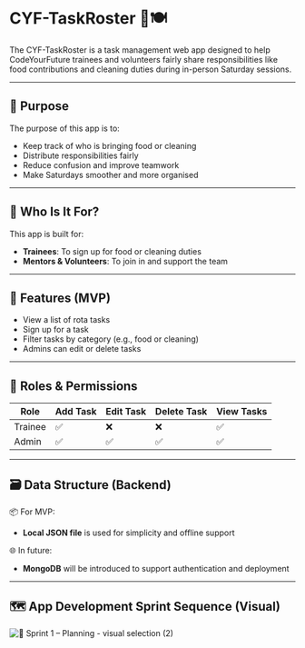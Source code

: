# CYF-TaskRoster 🧹🍽️

The CYF-TaskRoster is a task management web app designed to help CodeYourFuture trainees and volunteers fairly share responsibilities like food contributions and cleaning duties during in-person Saturday sessions.

---

## 🧠 Purpose

The purpose of this app is to:
- Keep track of who is bringing food or cleaning
- Distribute responsibilities fairly
- Reduce confusion and improve teamwork
- Make Saturdays smoother and more organised

---

## 👤 Who Is It For?

This app is built for:
- **Trainees**: To sign up for food or cleaning duties
- **Mentors & Volunteers**: To join in and support the team

---

## 🚀 Features (MVP)

- View a list of rota tasks
- Sign up for a task
- Filter tasks by category (e.g., food or cleaning)
- Admins can edit or delete tasks

---

## 🔐 Roles & Permissions

| Role     | Add Task | Edit Task | Delete Task | View Tasks |
|----------|----------|-----------|-------------|------------|
| Trainee  | ✅       | ❌        | ❌          | ✅         |
| Admin    | ✅       | ✅        | ✅          | ✅         |

---

## 🗃️ Data Structure (Backend)

📦 For MVP:
- **Local JSON file** is used for simplicity and offline support

🌐 In future:
- **MongoDB** will be introduced to support authentication and deployment

---

## 🗺️ App Development Sprint Sequence (Visual)

![🧠 Sprint 1 – Planning - visual selection (2)](https://github.com/user-attachments/assets/1a6573ae-611d-4fb1-90bd-dc02e20c09cd)

